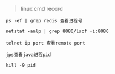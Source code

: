 >linux cmd record
```aidl
ps -ef | grep redis 查看进程号

netstat -anlp | grep 8080/lsof -i:8080

telnet ip port 查看remote port

jps查看java进程pid

kill -9 pid
```